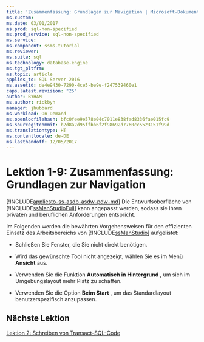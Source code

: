 ```yaml
---
title: 'Zusammenfassung: Grundlagen zur Navigation | Microsoft-Dokumentation'
ms.custom: 
ms.date: 03/01/2017
ms.prod: sql-non-specified
ms.prod_service: sql-non-specified
ms.service: 
ms.component: ssms-tutorial
ms.reviewer: 
ms.suite: sql
ms.technology: database-engine
ms.tgt_pltfrm: 
ms.topic: article
applies_to: SQL Server 2016
ms.assetid: de4e9430-7290-4ce5-be9e-f247539460e1
caps.latest.revision: "25"
author: BYHAM
ms.author: rickbyh
manager: jhubbard
ms.workload: On Demand
ms.openlocfilehash: bfc0fee9e578e04c7011e838fad8336fae015fc9
ms.sourcegitcommit: b2d8a2d95ffbb6f2f98692d7760cc5523151f99d
ms.translationtype: HT
ms.contentlocale: de-DE
ms.lasthandoff: 12/05/2017
---
```

# <a name="lesson-1-9---summary---basic-navigation"></a>Lektion 1-9: Zusammenfassung: Grundlagen zur Navigation
[!INCLUDE[appliesto-ss-asdb-asdw-pdw-md](../../includes/appliesto-ss-asdb-asdw-pdw-md.md)] Die Entwurfsoberfläche von [!INCLUDE[ssManStudioFull](../../includes/ssmanstudiofull-md.md)] kann angepasst werden, sodass sie Ihren privaten und beruflichen Anforderungen entspricht.  
  
Im Folgenden werden die bewährten Vorgehensweisen für den effizienten Einsatz des Arbeitsbereichs von [!INCLUDE[ssManStudio](../../includes/ssmanstudio-md.md)] aufgelistet:  
  
-   Schließen Sie Fenster, die Sie nicht direkt benötigen.  
  
-   Wird das gewünschte Tool nicht angezeigt, wählen Sie es im Menü **Ansicht** aus.  
  
-   Verwenden Sie die Funktion **Automatisch in Hintergrund** , um sich im Umgebungslayout mehr Platz zu schaffen.  
  
-   Verwenden Sie die Option **Beim Start** , um das Standardlayout benutzerspezifisch anzupassen.  
  
## <a name="next-lesson"></a>Nächste Lektion  
[Lektion 2: Schreiben von Transact-SQL-Code](../../tools/sql-server-management-studio/lesson-2-writing-transact-sql.md)  
  
  
  
